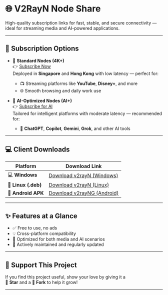 # 🌐 V2RayN Node Share

High-quality subscription links for fast, stable, and secure connectivity — ideal for streaming media and AI-powered applications.

---

## 🔗 Subscription Options

- 🔹 **Standard Nodes (4K+)**  
  👉 [Subscribe Now](https://raw.githubusercontent.com/DaBao-Lee/V2RayN-NodeShare/main/base64)  
  Deployed in **Singapore** and **Hong Kong** with low latency — perfect for:
  - 📺 Streaming platforms like **YouTube**, **Disney+**, and more  
  - 🌐 Smooth browsing and daily work use

- 🤖 **AI-Optimized Nodes (AI+)**  
  👉 [Subscribe for AI](https://raw.githubusercontent.com/DaBao-Lee/V2RayN-NodeShare/main/base64-AI)  
  Tailored for intelligent platforms with moderate latency — recommended for:
  - 🧠 **ChatGPT**, **Copilot**, **Gemini**, **Grok**, and other AI tools

---

## 💻 Client Downloads

| Platform         | Download Link |
|------------------|---------------|
| 💻 **Windows**      | [Download v2rayN (Windows)](https://github.com/2dust/v2rayN/releases) |
| 🐧 **Linux (.deb)** | [Download v2rayN (Linux)](https://github.com/2dust/v2rayN/releases) |
| 🤖 **Android APK**  | [Download v2rayNG (Android)](https://github.com/2dust/v2rayNG/releases) |

---

## ✨ Features at a Glance

- ✅ Free to use, no ads
- 💡 Cross-platform compatibility
- 🚀 Optimized for both media and AI scenarios
- 🔄 Actively maintained and regularly updated

---

## 🙌 Support This Project

If you find this project useful, show your love by giving it a  
🌟 **Star** and a 🍴 **Fork** to help it grow!

---
